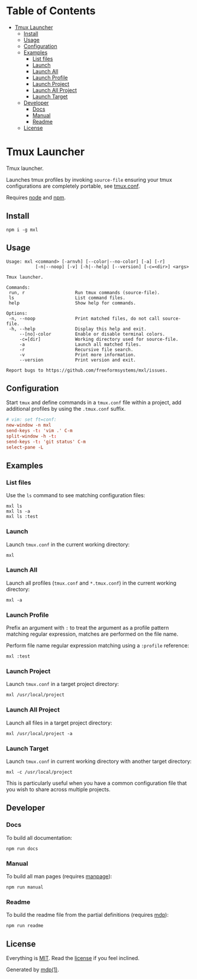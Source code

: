 Table of Contents
=================

* [Tmux Launcher](#tmux-launcher)
  * [Install](#install)
  * [Usage](#usage)
  * [Configuration](#configuration)
  * [Examples](#examples)
    * [List files](#list-files)
    * [Launch](#launch)
    * [Launch All](#launch-all)
    * [Launch Profile](#launch-profile)
    * [Launch Project](#launch-project)
    * [Launch All Project](#launch-all-project)
    * [Launch Target](#launch-target)
  * [Developer](#developer)
    * [Docs](#docs)
    * [Manual](#manual)
    * [Readme](#readme)
  * [License](#license)

Tmux Launcher
=============

Tmux launcher.

Launches tmux profiles by invoking `source-file` ensuring your tmux 
configurations are completely portable, see [tmux.conf](https://github.com/freeformsystems/mxl/blob/master/tmux.conf).

Requires [node](http://nodejs.org) and [npm](http://www.npmjs.org).

## Install

```
npm i -g mxl
```

## Usage

```
Usage: mxl <command> [-arnvh] [--color|--no-color] [-a] [-r]
           [-n|--noop] [-v] [-h|--help] [--version] [-c=<dir>] <args>

Tmux launcher.

Commands:
 run, r                   Run tmux commands (source-file).
 ls                       List command files.
 help                     Show help for commands.

Options:
 -n, --noop               Print matched files, do not call source-file.
 -h, --help               Display this help and exit.
     --[no]-color         Enable or disable terminal colors.
     -c=[dir]             Working directory used for source-file.
     -a                   Launch all matched files.
     -r                   Recursive file search.
     -v                   Print more information.
     --version            Print version and exit.

Report bugs to https://github.com/freeformsystems/mxl/issues.
```

## Configuration

Start `tmux` and define commands in a `tmux.conf` file within a project,  add 
additional profiles by using the `.tmux.conf` suffix.

```conf
# vim: set ft=conf:
new-window -n mxl
send-keys -t: 'vim .' C-m
split-window -h -t:
send-keys -t: 'git status' C-m
select-pane -L
```

## Examples

### List files

Use the `ls` command to see matching configuration files:

```
mxl ls
mxl ls -a
mxl ls :test
```

### Launch

Launch `tmux.conf` in the current working directory:

```
mxl
```

### Launch All

Launch all profiles (`tmux.conf` and `*.tmux.conf`) in the current working 
directory:

```
mxl -a
```

### Launch Profile

Prefix an argument with `:` to treat the argument as a profile pattern matching 
regular expression, matches are performed on the file name.

Perform file name regular expression matching using a `:profile` reference:

```
mxl :test
```

### Launch Project

Launch `tmux.conf` in a target project directory:

```
mxl /usr/local/project
```

### Launch All Project

Launch all files in a target project directory:

```
mxl /usr/local/project -a
```

### Launch Target

Launch `tmux.conf` in current working directory with another target directory:

```
mxl -c /usr/local/project
```

This is particularly useful when you have a common configuration file that you 
wish to share across multiple projects.

## Developer

### Docs

To build all documentation:

```
npm run docs
```

### Manual

To build all man pages (requires [manpage](https://github.com/freeformsystems/cli-manpage)):

```
npm run manual
```

### Readme

To build the readme file from the partial definitions (requires [mdp](https://github.com/freeformsystems/mdp)):

```
npm run readme
```

## License

Everything is [MIT](http://en.wikipedia.org/wiki/MIT_License). Read the [license](https://github.com/freeformsystems/mxl/blob/master/LICENSE) if you feel inclined.

Generated by [mdp(1)](https://github.com/freeformsystems/mdp).

[node]: http://nodejs.org
[npm]: http://www.npmjs.org
[mdp]: https://github.com/freeformsystems/mdp
[manpage]: https://github.com/freeformsystems/cli-manpage
[nvm]: https://github.com/creationix/nvm

